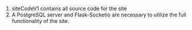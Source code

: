 1. siteCodeV1 contains all source code for the site
2. A PostgreSQL server and Flask-Socketio are necessary to utilize the full functionality of the site.
